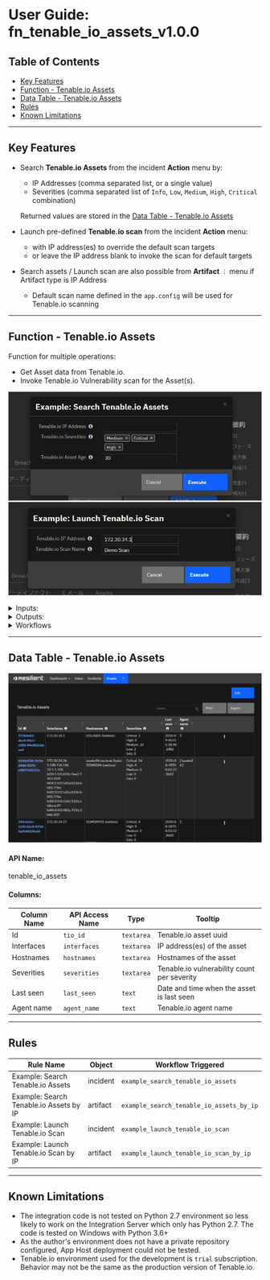 # **User Guide:** fn_tenable_io_assets_v1.0.0

## Table of Contents
- [Key Features](#key-features)
- [Function - Tenable.io Assets](#function---tenableio-assets)
- [Data Table - Tenable.io Assets](#data-table---tenableio-assets)
- [Rules](#rules)
- [Known Limitations](#known-limitations)

---

## Key Features
* Search **Tenable.io Assets** from the incident **Action** menu by:

  * IP Addresses (comma separated list, or a single value)
  * Severities (comma separated list of `Info`, `Low`, `Medium`, `High`, `Critical` combination)

  Returned values are stored in the [Data Table - Tenable.io Assets](#data-table---tenableio-assets)

* Launch pre-defined **Tenable.io scan** from the incident **Action** menu:

  * with IP address(es) to override the default scan targets
  * or leave the IP address blank to invoke the scan for default targets

* Search assets / Launch scan are also possible from **Artifact** `︙` menu if Artifact type is IP Address

  * Default scan name defined in the `app.config` will be used for Tenable.io scanning

---

## Function - Tenable.io Assets
Function for multiple operations:
- Get Asset data from Tenable.io.
- Invoke Tenable.io Vulnerability scan for the Asset(s).

 ![screenshot: fn-tenableio-assets_action_search_assets ](./screenshots/fn-tenableio-assets_action_search_assets.png)
 ![screenshot: fn-tenableio-assets_action_launch_scan ](./screenshots/fn-tenableio-assets_action_launch_scan.png)

<details><summary>Inputs:</summary>
<p>

| Name | Type | Note |
| ---- | :--: | ------- |
| `incident_id` | `number` | Set the correct value gotten from the Resilient |
| `artifact_id` | `number` | Set the correct value gotten from the Resilient. Only needed when you invoke the function from the Artifact `︙` menu |
| `tio_operation_type` | `text` | Tenable.io Operation such as `search` and `scan`. |
| `tio_ip_addr` | `text` | An IP address or comma separated addresses |
| `tio_severity` | `text` | Comma separated list of `Info`, `Low`, `Medium`, `High`, `Critical` combination |
| `tio_asset_age` | `number` | Asset age in days to retrieve |
| `tio_scan_name` | `text` | Scan name to override the default scan name in `app.config` |

</p>
</details>

<details><summary>Outputs:</summary>
<p>

```python
results = {
	'state': 'Success',
    'content': [
        {
            'id': '172bda62-dcc5-43c2-a581-84e862cbbae4',
            'asset_url': 'https://cloud.tenable.com/tio/app.html#/vulnerability-management/dashboards/default/assets/asset-details/172bda62-dcc5-43c2-a581-84e862cbbae4/overview',
            'last_seen': '2020-09-06T06:28:40.148Z',
        	'agent_name': '[]',
	        'interfaces': '172.30.34.1',
    	    'hostnames': 'ISSLABDC (netbios)',
        	'severities': 'Critical: 2\nHigh: 0\nMedium: 10\nLow: 2\nInfo: 0'
        }
    ],
    'size': 1
}
```

</p>
</details>

<details><summary>Workflows</summary>

  <details><summary>Example Pre-Process Script (Search):</summary>
  <p>

  ```python
  
inputs.incident_id = incident.id
inputs.tio_operation_type = 'search'
inputs.tio_ip_addr = rule.properties.tio_ip_addr
if rule.properties.tio_severity:
  inputs.tio_severity = ','.join(rule.properties.tio_severity)
inputs.tio_asset_age = rule.properties.tio_asset_age

  ```

  </p>
  </details>

  <details><summary>Example Post-Process Script (Search):</summary>
  <p>

  ```python

output_data = results['content']
if output_data:
  for asset in output_data:
    tio_asset = incident.addRow("tenable_io_assets")
    hyperlinked_id = '<b><a href="{1}">{0}</a></b>'.format(asset.get('id'), asset.get('asset_url'))
    tio_asset.tio_id = helper.createRichText(hyperlinked_id)
    tio_asset.interfaces = asset.get('interfaces')
    tio_asset.hostnames = asset.get('hostnames')
    tio_asset.severities = asset.get('severities')
    tio_asset.last_seen = asset.get('last_seen')
    tio_asset.agent_name = asset.get('agent_name')

  ```

  </p>
  </details>

  <details><summary>Example Pre-Process Script (Scan):</summary>
  <p>

  ```python
  
inputs.incident_id = incident.id
inputs.tio_operation_type = 'scan'
inputs.tio_ip_addr = rule.properties.tio_ip_addr
inputs.tio_scan_name = rule.properties.tio_scan_name

  ```

  </p>
  </details>

  <details><summary>Example Post-Process Script (Scan):</summary>
  <p>

  ```python
  
scan_name = results.get('scan_name')
scan_uuid = results.get('scan_uuid')
scan_url = results.get('scan_url')
if scan_uuid:
  hyperlinked_text = 'Tenable.io scan initiated. Scan name: {0}, Scan uuid: <b><a href="{2}">{1}</a></b>'.format(scan_name, scan_uuid, scan_url)
  incident.addNote(helper.createRichText(hyperlinked_text))

  ```

  </p>
  </details>

</details>

---

## Data Table - Tenable.io Assets

 ![screenshot: fn-tenableio-assets_asset_table](./screenshots/fn-tenableio-assets_asset_table.png)

#### API Name:
tenable_io_assets

#### Columns:
| Column Name | API Access Name | Type | Tooltip |
| ----------- | --------------- | ---- | ------- |
| Id | `tio_id` | `textarea` | Tenable.io asset uuid |
| Interfaces | `interfaces` | `textarea` | IP address(es) of the asset |
| Hostnames | `hostnames` | `textarea` | Hostnames of the asset |
| Severities | `severities` | `textarea` | Tenable.io vulnerability count per severity |
| Last seen | `last_seen` | `text` | Date and time when the asset is last seen |
| Agent name | `agent_name` | `text` | Tenable.io agent name |

---



## Rules
| Rule Name | Object | Workflow Triggered |
| --------- | ------ | ------------------ |
| Example: Search Tenable.io Assets | incident | `example_search_tenable_io_assets` |
| Example: Search Tenable.io Assets by IP | artifact | `example_search_tenable_io_assets_by_ip` |
| Example: Launch Tenable.io Scan | incident | `example_launch_tenable_io_scan` |
| Example: Launch Tenable.io Scan by IP | artifact | `example_launch_tenable_io_scan_by_ip` |

---

## Known Limitations

- The integration code is not tested on Python 2.7 environment so less likely to work on the Integration Server which only has Python 2.7. The code is tested on Windows with Python 3.6+
- As the author's environment does not have a private repository configured, App Host deployment could not be tested.
- Tenable.io environment used for the development is `trial` subscription. Behavior may not be the same as the production version of Tenable.io.